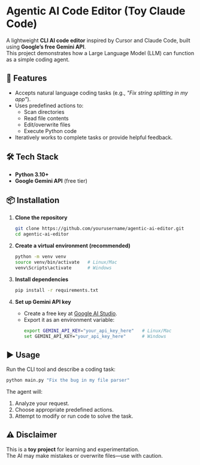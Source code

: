 # Agentic AI Code Editor (Toy Claude Code)

A lightweight **CLI AI code editor** inspired by Cursor and Claude Code, built using **Google’s free Gemini API**.  
This project demonstrates how a Large Language Model (LLM) can function as a simple coding agent.

## 🚀 Features
- Accepts natural language coding tasks (e.g., *"Fix string splitting in my app"*).
- Uses predefined actions to:
  - Scan directories
  - Read file contents
  - Edit/overwrite files
  - Execute Python code
- Iteratively works to complete tasks or provide helpful feedback.

## 🛠️ Tech Stack
- **Python 3.10+**
- **Google Gemini API** (free tier)

## 📦 Installation
1. **Clone the repository**
   ```bash
   git clone https://github.com/yourusername/agentic-ai-editor.git
   cd agentic-ai-editor
   ```

2. **Create a virtual environment (recommended)**
   ```bash
   python -m venv venv
   source venv/bin/activate   # Linux/Mac
   venv\Scripts\activate      # Windows
   ```

3. **Install dependencies**
   ```bash
   pip install -r requirements.txt
   ```

4. **Set up Gemini API key**  
   - Create a free key at [Google AI Studio](https://aistudio.google.com/app/apikey).
   - Export it as an environment variable:
     ```bash
     export GEMINI_API_KEY="your_api_key_here"   # Linux/Mac
     set GEMINI_API_KEY="your_api_key_here"      # Windows
     ```

## ▶️ Usage
Run the CLI tool and describe a coding task:
```bash
python main.py "Fix the bug in my file parser"
```

The agent will:
1. Analyze your request.
2. Choose appropriate predefined actions.
3. Attempt to modify or run code to solve the task.

## ⚠️ Disclaimer
This is a **toy project** for learning and experimentation.  
The AI may make mistakes or overwrite files—use with caution.

